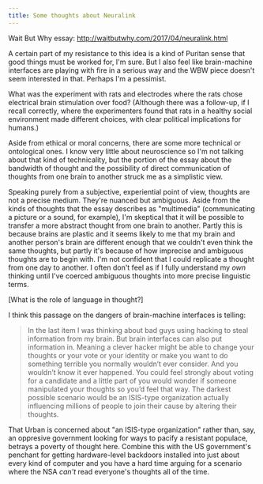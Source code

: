 ```yaml
---
title: Some thoughts about Neuralink
---
```


Wait But Why essay: http://waitbutwhy.com/2017/04/neuralink.html

A certain part of my resistance to this idea is a kind of Puritan sense that good things must be worked for, I'm sure. But I also feel like brain-machine interfaces are playing with fire in a serious way and the WBW piece doesn't seem interested in that. Perhaps I'm a pessimist.

What was the experiment with rats and electrodes where the rats chose electrical brain stimulation over food? (Although there was a follow-up, if I recall correctly, where the experimenters found that rats in a healthy social environment made different choices, with clear political implications for humans.)

Aside from ethical or moral concerns, there are some more technical or ontological ones. I know very little about neuroscience so I'm not talking about that kind of technicality, but the portion of the essay about the bandwidth of thought and the possibility of direct communication of thoughts from one brain to another struck me as a simplistic view.

Speaking purely from a subjective, experiential point of view, thoughts are not a precise medium. They're nuanced but ambiguous. Aside from the kinds of thoughts that the essay describes as "multimedia" (communicating a picture or a sound, for example), I'm skeptical that it will be possible to transfer a more abstract thought from one brain to another. Partly this is because brains are plastic and it seems likely to me that my brain and another person's brain are different enough that we couldn't even think the same thoughts, but partly it's because of how imprecise and ambiguous thoughts are to begin with. I'm not confident that I could replicate a thought from one day to another. I often don't feel as if I fully understand my _own_ thinking until I've coerced ambiguous thoughts into more precise linguistic terms. 

[What is the role of language in thought?]

I think this passage on the dangers of brain-machine interfaces is telling:

> In the last item I was thinking about bad guys using hacking to
> steal information from my brain. But brain interfaces can also put
> information in. Meaning a clever hacker might be able to change your
> thoughts or your vote or your identity or make you want to do
> something terrible you normally wouldn’t ever consider. And you
> wouldn’t know it ever happened. You could feel strongly about voting
> for a candidate and a little part of you would wonder if someone
> manipulated your thoughts so you’d feel that way. The darkest
> possible scenario would be an ISIS-type organization actually
> influencing millions of people to join their cause by altering their
> thoughts.

That Urban is concerned about "an ISIS-type organization" rather than, say, an oppresive government looking for ways to pacify a resistant populace, betrays a poverty of thought here. Combine this with the US government's penchant for getting hardware-level backdoors installed into just about every kind of computer and you have a hard time arguing for a scenario where the NSA _can't_ read everyone's thoughts all of the time.
